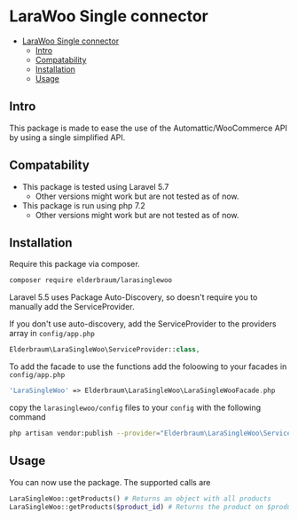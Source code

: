 # LaraWoo Single connector

+ [LaraWoo Single connector](#larawoo-single-connector)
    + [Intro](#intro)
    + [Compatability](#compatability)
    + [Installation](#installation)
    + [Usage](#usage)


## Intro
This package is made to ease the use of the Automattic/WooCommerce API by using a single simplified API.

## Compatability
* This package is tested using Laravel 5.7
    * Other versions might work but are not tested as of now.
* This package is run using php 7.2
    * Other versions might work but are not tested as of now.

## Installation
Require this package via composer.

```sh
composer require elderbraum/larasinglewoo
```

Laravel 5.5 uses Package Auto-Discovery, so doesn't require you to manually add the ServiceProvider.

If you don't use auto-discovery, add the ServiceProvider to the providers array in `config/app.php`
```php
Elderbraum\LaraSingleWoo\ServiceProvider::class,
```

To add the facade to use the functions add the foloowing to your facades in `config/app.php`
```php
'LaraSingleWoo' => Elderbraum\LaraSingleWoo\LaraSingleWooFacade.php
```

copy the `larasinglewoo/config` files to your `config` with the following command
```sh
php artisan vendor:publish --provider="Elderbraum\LaraSingleWoo\ServiceProvider"
```

## Usage

You can now use the package. The supported calls are
```php
LaraSingleWoo::getProducts() # Returns an object with all products
LaraSingleWoo::getProducts($product_id) # Returns the product on $product_id
```